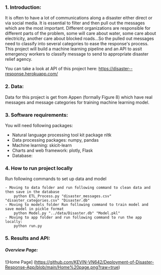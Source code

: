 ### 1. Introduction:

It is often to have a lot of communications along a disaster either direct or via social media. It is essential to filter and then pull out the messages which are the most important. Different organizations are responsible for different parts of the problem, some will care about water, some care about electricity, another care about blocked roads...So the pulled out messages need to classify into several categories to ease the response's process. This project will build a machine learning pipeline and an API to assit emergency workers to classify message to send to appropriate disaster relief agency.

You can take a look at API of this project here: https://disaster--response.herokuapp.com/

### 2. Data:
 Data for this project is get from Appen (formally Figure 8) which have real messages and message categories for training machine learning model.
 
 ### 3. Software requirements:
 You will need following packages:
 - Natural language processing tool kit package nltk
 - Data processing packages: numpy, pandas
 - Machine learning: skicit-learn
 - Charts and web framework: plotly, Flask
 - Database: 

### 4. How to run project locally
Run following commands to set up data and model

    - Moving to data folder and run following command to clean data and then save in the database
        python ETL_Process.py "disaster_messages.csv" "disaster_categories.csv" "Disaster.db"
    - Moving to models folder Run following command to train model and save model in pickle format
        python Model.py "../data/Disaster.db" "Model.pkl"
    - Moving to app folder and run following command to run the app locally:
        python run.py
    
### 5. Results and API:
##### Overview Page:
![Home Page] (https://github.com/KEVIN-VN642/Deployment-of-Disaster-Response-App/blob/main/Home%20page.png?raw=true)

